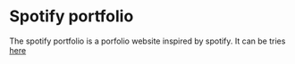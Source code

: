 # Spotify portfolio

The spotify portfolio is a porfolio website inspired by spotify. It can be tries [here](https://jurah32.github.io/spotify-portfolio/)
